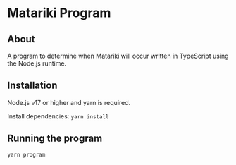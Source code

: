 # Matariki Program

## About
A program to determine when Matariki will occur written in TypeScript using the Node.js runtime.

## Installation
Node.js v17 or higher and yarn is required.

Install dependencies:
```yarn install```

## Running the program
```yarn program```